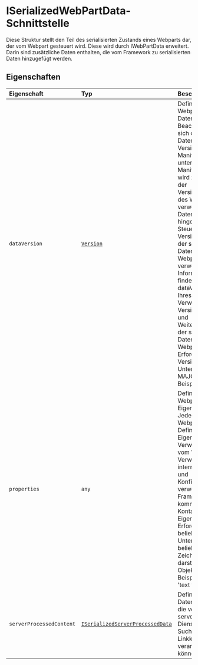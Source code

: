 # <a name="iserializedwebpartdata-interface"></a>ISerializedWebPartData-Schnittstelle







Diese Struktur stellt den Teil des serialisierten Zustands eines Webparts dar, der vom Webpart gesteuert wird. Diese wird durch IWebPartData erweitert. Darin sind zusätzliche Daten enthalten, die vom Framework zu serialisierten Daten hinzugefügt werden.




## <a name="properties"></a>Eigenschaften

| Eigenschaft     | Typ   | Beschreibung|
|:-------------|:-------|:-----------|
|`dataVersion`      | [`Version`](../sp-core-library/version.md) | Definition: Webpart-Datenversion. Beachten Sie, dass sich die Datenversion vom Versionsfeld im Manifest unterscheidet. Die Manifestversion wird zum Steuern der Versionsverwaltung des Webpartcodes verwendet, die Datenversion wird hingegen zum Steuern der Versionsverwaltung der serialisierten Daten des Webparts verwendet. Weitere Informationen finden Sie im dataVersion-Feld Ihres Webparts. Verwendung: Versionsverwaltung und Weiterentwicklung der serialisierten Daten des Webparts. Erforderlich: ja Typ: Version Unterstützte Werte: MAJOR.MINOR Beispiel: "1.0" |
|`properties`      | `any` | Definition: Webpartspezifische Eigenschaften. Jedes einzelne Webpart besitzt die Definition dieser Eigenschaften. Verwendung: Wird vom Webpart zum Verwalten seiner internen Metadaten und Konfigurationsdaten verwendet. Der Frameworkcode kommt nie in Kontakt mit diesen Eigenschaften. Erforderlich: ja Typ: beliebig Unterstützte Werte: beliebige, in einer Zeichenfolge darstellbare JSON-Objekthierarchie. Beispiel: { 'value': 'text value' } |
|`serverProcessedContent`      | [`ISerializedServerProcessedData`](../sp-webpart-base/iserializedserverprocesseddata.md) | Definition: Die Datensammlungen, die von serverseitigen Diensten wie Suchindex und Linkkorrektur verarbeitet werden können. |






